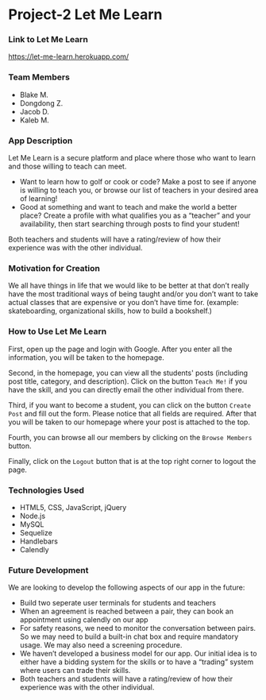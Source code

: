 # Project-2 Let Me Learn 

### Link to Let Me Learn 
https://let-me-learn.herokuapp.com/

### Team Members
- Blake M.
- Dongdong Z.
- Jacob D. 
- Kaleb M. 

### App Description
Let Me Learn is a secure platform and place where those who want to learn and those willing to teach can meet. 
- Want to learn how to golf or cook or code? Make a post to see if anyone is willing to teach you, or browse our list of teachers in your desired area of learning!
- Good at something and want to teach and make the world a better place? Create a profile with what qualifies you as a “teacher” and your availability, then start searching through posts to find your student!

Both teachers and students will have a rating/review of how their experience was with the other individual.

### Motivation for Creation 
We all have things in life that we would like to be better at that don’t really have the most traditional ways of being taught and/or you don’t want to take actual classes that are expensive or you don’t have time for. (example: skateboarding, organizational skills, how to build a bookshelf.)

### How to Use Let Me Learn 
First, open up the page and login with Google. After you enter all the information, you will be taken to the homepage. 

Second, in the homepage, you can view all the students' posts (including post title, category, and description). Click on the button `Teach Me!` if you have the skill, and you can directly email the other individual from there. 

Third, if you want to become a student, you can click on the button `Create Post` and fill out the form. Please notice that all fields are required. After that you will be taken to our homepage where your post is attached to the top. 

Fourth, you can browse all our members by clicking on the `Browse Members` button. 

Finally, click on the `Logout` button that is at the top right corner to logout the page. 

### Technologies Used 
- HTML5, CSS, JavaScript, jQuery
- Node.js
- MySQL
- Sequelize
- Handlebars
- Calendly

### Future Development 
We are looking to develop the following aspects of our app in the future: 

- Build two seperate user terminals for students and teachers
- When an agreement is reached between a pair, they can book an appointment using calendly on our app 
- For safety reasons, we need to monitor the conversation between pairs. So we may need to build a built-in chat box and require mandatory usage. We may also need a screening procedure. 
- We haven’t developed a business model for our app. Our initial idea is to either have a bidding system for the skills or to have a “trading” system where users can trade their skills. 
- Both teachers and students will have a rating/review of how their experience was with the other individual.

